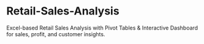 # Retail-Sales-Analysis
Excel-based Retail Sales Analysis with Pivot Tables &amp; Interactive Dashboard for sales, profit, and customer insights.
